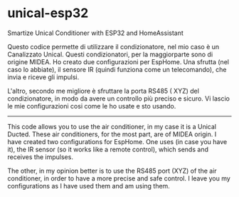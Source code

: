 # unical-esp32
Smartize Unical Conditioner with ESP32 and HomeAssistant

Questo codice permette di utilizzare il condizionatore, nel mio caso è un Canalizzato Unical.
Questi condizionatori, per la maggiorparte sono di origine MIDEA.
Ho creato due configurazioni per EspHome.
Una sfrutta (nel caso lo abbiate), il sensore IR (quindi funziona come un telecomando), che invia e riceve gli impulsi.

L'altro, secondo me migliore è sfruttare la porta RS485 ( XYZ) del condizionatore, in modo da avere un controllo più preciso e sicuro.
Vi lascio le mie configurazioni cosi come le ho usate e sto usando.

-----------------------------------------------------------------------------------
This code allows you to use the air conditioner, in my case it is a Unical Ducted.
These air conditioners, for the most part, are of MIDEA origin.
I have created two configurations for EspHome.
One uses (in case you have it), the IR sensor (so it works like a remote control), which sends and receives the impulses.

The other, in my opinion better is to use the RS485 port (XYZ) of the air conditioner, in order to have a more precise and safe control.
I leave you my configurations as I have used them and am using them.